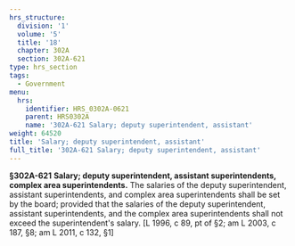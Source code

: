 ```yaml
---
hrs_structure:
  division: '1'
  volume: '5'
  title: '18'
  chapter: 302A
  section: 302A-621
type: hrs_section
tags:
  - Government
menu:
  hrs:
    identifier: HRS_0302A-0621
    parent: HRS0302A
    name: '302A-621 Salary; deputy superintendent, assistant'
weight: 64520
title: 'Salary; deputy superintendent, assistant'
full_title: '302A-621 Salary; deputy superintendent, assistant'
---
```

**§302A-621** **Salary; deputy superintendent, assistant superintendents, complex area superintendents.** The salaries of the deputy superintendent, assistant superintendents, and complex area superintendents shall be set by the board; provided that the salaries of the deputy superintendent, assistant superintendents, and the complex area superintendents shall not exceed the superintendent's salary. [L 1996, c 89, pt of §2; am L 2003, c 187, §8; am L 2011, c 132, §1]